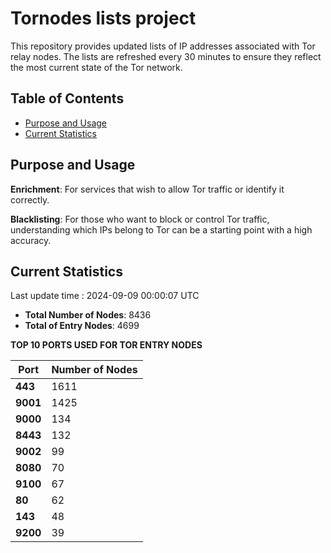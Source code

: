 # Tornodes lists project

This repository provides updated lists of IP addresses associated with Tor relay nodes. The lists are refreshed every 30 minutes to ensure they reflect the most current state of the Tor network.

## Table of Contents

- [Purpose and Usage](#purpose-and-usage)
- [Current Statistics](#current-statistics)


## Purpose and Usage

**Enrichment**: For services that wish to allow Tor traffic or identify it correctly.

**Blacklisting**: For those who want to block or control Tor traffic, understanding which IPs belong to Tor can be a starting point with a high accuracy.

## Current Statistics

Last update time : 2024-09-09 00:00:07 UTC

- **Total Number of Nodes**: 8436
- **Total of Entry Nodes**: 4699

**TOP 10 PORTS USED FOR TOR ENTRY NODES**

| **Port** | **Number of Nodes** |
|------|-----------------|
| **443**   | 1611  |
| **9001**   | 1425  |
| **9000**   | 134  |
| **8443**   | 132  |
| **9002**   | 99  |
| **8080**   | 70  |
| **9100**   | 67  |
| **80**   | 62  |
| **143**   | 48  |
| **9200**   | 39  |

